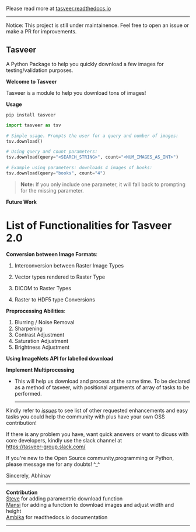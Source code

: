 Please read more at <a href="https://tasveer.readthedocs.io">tasveer.readthedocs.io</a><br><hr>
Notice: This project is still under maintainence. Feel free to open an issue or make a PR for improvements.

## Tasveer
A Python Package to help you quickly download a few images for testing/validation purposes.

**Welcome to Tasveer**

Tasveer is a module to help you download tons of images!

**Usage**

```
pip install tasveer
```
```python
import tasveer as tsv

# Simple usage. Prompts the user for a query and number of images:
tsv.download()

# Using query and count parameters:
tsv.download(query="<SEARCH_STRING>", count="<NUM_IMAGES_AS_INT>")

# Example using parameters: downloads 4 images of books:
tsv.download(query="books", count="4")
```
>**Note:** If you only include one parameter, it will fall back to prompting for the missing parameter.


**Future Work**

<h1>List of Functionalities for Tasveer 2.0</h1>

**Conversion between Image Formats**:

1. Interconversion between Raster Image Types

2. Vector types rendered to Raster Type

3. DICOM to Raster Types

4. Raster to HDF5 type Conversions

**Preprocessing Abilities**:

1. Blurring / Noise Removal
2. Sharpening
3. Contrast Adjustment
4. Saturation Adjustment
5. Brightness Adjustment

**Using ImageNets API for labelled download**

**Implement Multiprocessing**

- This will help us download and process at the same time. To be declared as a method of tasveer, with positional arguments of array of tasks to be performed.
<br><hr>

Kindly refer to <a href="https://github.com/AbhinavMir/tasveer/issues"><i>issues</i></a> to see list of other requested enhancements and easy tasks you could help the community with plus have your own OSS contribution!

If there is any problem you have, want quick answers or want to dicuss with core developers, kindly use the slack channel at <br> https://tasveer-group.slack.com/

If you're new to the Open Source community,programming or Python, please message me for any doubts! ^_^

Sincerely,
Abhinav
<br><hr>
**Contribution**<br>
<a href="https://github.com/steveyackey">Steve</a> for adding paramentric download function<br>
<a href="https://github.com/Mansi145">Mansi</a> for adding a function to download images and adjust width and height
<br>
<a href="https://github.com/ambika1101">Ambika</a> for readthedocs.io documentation<br><hr>
   
